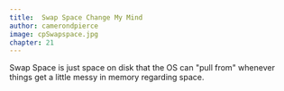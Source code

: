 ```yaml
---
title:  Swap Space Change My Mind
author: camerondpierce
image: cpSwapspace.jpg
chapter: 21
---
```

Swap Space is just space on disk that the OS can "pull from" whenever things get a little messy in memory regarding space.
